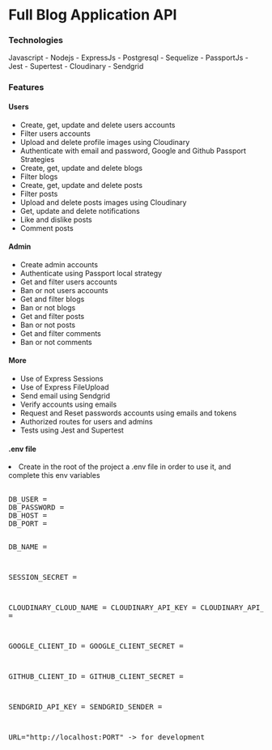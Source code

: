 # Full Blog Application API

### Technologies

Javascript - Nodejs - ExpressJs - Postgresql - Sequelize - PassportJs - Jest - Supertest - Cloudinary - Sendgrid

### Features

#### Users

<ul>
<li>Create, get, update and delete users accounts </li>
<li>Filter users accounts</li>
<li>Upload and delete profile images using Cloudinary</li>
<li>Authenticate with email and password, Google and Github Passport Strategies</li>
<li>Create, get, update and delete blogs</li>
<li>Filter blogs</li>
<li>Create, get, update and delete posts</li>
<li>Filter posts</li>
<li>Upload and delete posts images using Cloudinary</li>
<li>Get, update and delete notifications</li>
<li>Like and dislike posts</li>
<li>Comment posts</li>
</ul>

#### Admin

<ul>
<li>Create admin accounts</li>
<li>Authenticate using Passport local strategy</li>
<li>Get and filter users accounts</li>
<li>Ban or not users accounts</li>
<li>Get and filter blogs</li>
<li>Ban or not blogs</li>
<li>Get and filter posts</li>
<li>Ban or not posts</li>
<li>Get and filter comments</li>
<li>Ban or not comments</li>
</ul>

#### More

<ul>
<li>Use of Express Sessions</li>
<li>Use of Express FileUpload</li>
<li>Send email using Sendgrid</li>
<li>Verify accounts using emails</li>
<li>Request and Reset passwords accounts using emails and tokens</li>
<li>Authorized routes for users and admins</li>
<li>Tests using Jest and Supertest</li>
</ul>

#### .env file

<li>Create in the root of the project a .env file in order to use it, and complete this env variables</li>
<br>
<pre>
DB_USER =
DB_PASSWORD =
DB_HOST =
DB_PORT =

DB_NAME =

SESSION_SECRET =

CLOUDINARY_CLOUD_NAME =
CLOUDINARY_API_KEY =
CLOUDINARY_API_SECRET =

GOOGLE_CLIENT_ID =
GOOGLE_CLIENT_SECRET =

GITHUB_CLIENT_ID =
GITHUB_CLIENT_SECRET =

SENDGRID_API_KEY =
SENDGRID_SENDER =

URL="http://localhost:PORT" -> for development

</pre>

